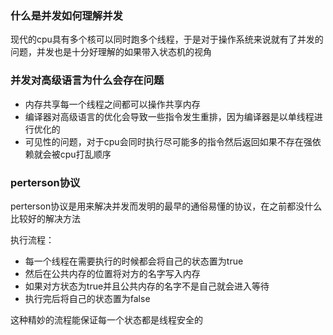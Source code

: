 ### 什么是并发如何理解并发

现代的cpu具有多个核可以同时跑多个线程，于是对于操作系统来说就有了并发的问题，并发也是十分好理解的如果带入状态机的视角


### 并发对高级语言为什么会存在问题

- 内存共享每一个线程之间都可以操作共享内存
- 编译器对高级语言的优化会导致一些指令发生重排，因为编译器是以单线程进行优化的
- 可见性的问题，对于cpu会同时执行尽可能多的指令然后返回如果不存在强依赖就会被cpu打乱顺序


### perterson协议

perterson协议是用来解决并发而发明的最早的通俗易懂的协议，在之前都没什么比较好的解决方法

执行流程：
- 每一个线程在需要执行的时候都会将自己的状态置为true
- 然后在公共内存的位置将对方的名字写入内存
- 如果对方状态为true并且公共内存的名字不是自己就会进入等待
- 执行完后将自己的状态置为false


这种精妙的流程能保证每一个状态都是线程安全的